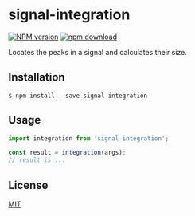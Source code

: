 # signal-integration

  [![NPM version][npm-image]][npm-url]
  [![npm download][download-image]][download-url]

Locates the peaks in a signal and calculates their size.

## Installation

`$ npm install --save signal-integration`

## Usage

```js
import integration from 'signal-integration';

const result = integration(args);
// result is ...
```

## License

  [MIT](./LICENSE)

[npm-image]: https://img.shields.io/npm/v/signal-integration.svg?style=flat-square
[npm-url]: https://www.npmjs.com/package/signal-integration
[download-image]: https://img.shields.io/npm/dm/signal-integration.svg?style=flat-square
[download-url]: https://www.npmjs.com/package/signal-integration
